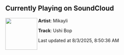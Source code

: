 ## Currently Playing on SoundCloud

[<img align="left" width="100" src="https://i1.sndcdn.com/artworks-bLnuTRqw0bbX3EGt-IHnPgA-t500x500.jpg">](https://soundcloud.com/sweetsoundscollective/ushi-bop)

**Artist**: Mikayli 

**Track**: Ushi Bop

Last updated at 8/3/2025, 8:50:36 AM

